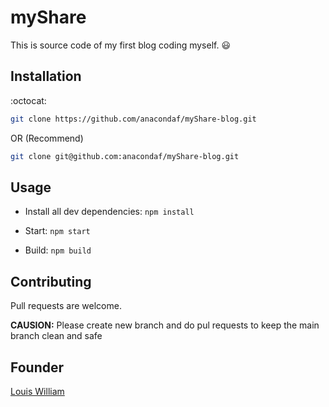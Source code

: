 # myShare

This is source code of my first blog coding myself.
:smiley:

## Installation

:octocat:

```bash
git clone https://github.com/anacondaf/myShare-blog.git
```

OR (Recommend)

```bash
git clone git@github.com:anacondaf/myShare-blog.git
```

## Usage

- Install all dev dependencies: `npm install`

- Start: `npm start`

- Build: `npm build`

## Contributing

Pull requests are welcome.

**CAUSION:**
Please create new branch and do pul requests to keep the main branch clean and safe

## Founder

[Louis William](https://github.com/anacondaf)
